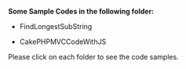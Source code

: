
**Some Sample Codes in the following folder:**

* FindLongestSubString  

* CakePHPMVCCodeWithJS 

Please click on each folder to see the code samples.
